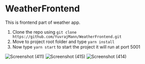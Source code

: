 # WeatherFrontend

This is frontend part of weather app.

1. Clone the repo using ```git clone https://github.com/YuvrajMann/WeatherFrontend.git```
2. Move to project root folder and type ```yarn install```
3. Now type ```yarn start``` to start the project it will run at port 5001

![Screenshot (411)](https://user-images.githubusercontent.com/66714991/123098920-4af4e380-d44f-11eb-8181-33f17c54dc24.png)
![Screenshot (415)](https://user-images.githubusercontent.com/66714991/123099034-68c24880-d44f-11eb-946d-c07e919770ab.png)
![Screenshot (414)](https://user-images.githubusercontent.com/66714991/123099046-6e1f9300-d44f-11eb-92f7-ba9246df828c.png)
